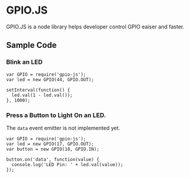 # GPIO.JS
GPIO.JS is a node library helps developer control GPIO eaiser and faster.

## Sample Code
### Blink an LED
```
var GPIO = require('gpio-js');
var led = new GPIO(44, GPIO.OUT);

setInterval(function() {
  led.val(1 - led.val());
}, 1000);
```

### Press a Button to Light On an LED.
The `data` event emitter is not implemented yet.
```
var GPIO = require('gpio-js');
var led = new GPIO(17, GPIO.OUT);
var button = new GPIO(18, GPIO.IN);

button.on('data', function(value) {
  console.log('LED Pin: ' + led.val(value));
});
```
